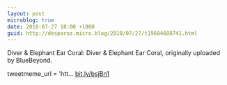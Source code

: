 ```yaml
---
layout: post
microblog: true
date: 2010-07-27 10:00 +1000
guid: http://desparoz.micro.blog/2010/07/27/t19684688741.html
---
```

Diver &amp; Elephant Ear Coral:  Diver &amp; Elephant Ear Coral, originally uploaded by BlueBeyond.

tweetmeme_url = 'htt... [bit.ly/bsjBn1](http://bit.ly/bsjBn1)
